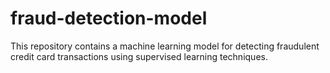 # fraud-detection-model
This repository contains a machine learning model for detecting fraudulent credit card transactions using supervised learning techniques.

